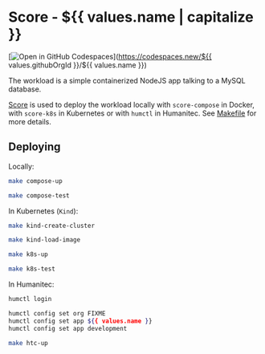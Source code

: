 # Score - ${{ values.name | capitalize }}

[![Open in GitHub Codespaces](https://github.com/codespaces/badge.svg)](https://codespaces.new/${{ values.githubOrgId }}/${{ values.name }})

The workload is a simple containerized NodeJS app talking to a MySQL database.

[Score](https://score.dev/) is used to deploy the workload locally with `score-compose` in Docker, with `score-k8s` in Kubernetes or with `humctl` in Humanitec. See [Makefile](Makefile) for more details.

## Deploying

Locally:
```bash
make compose-up

make compose-test
```

In Kubernetes (`Kind`):
```bash
make kind-create-cluster

make kind-load-image

make k8s-up

make k8s-test
```

In Humanitec:
```bash
humctl login

humctl config set org FIXME
humctl config set app ${{ values.name }}
humctl config set app development

make htc-up
```